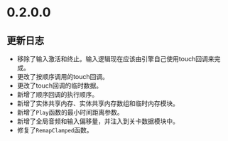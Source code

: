 # 0.2.0.0

## 更新日志

- 移除了输入激活和终止。输入逻辑现在应该由引擎自己使用<a>touch</a>回调来完成。
- 更改了按顺序调用的<a>touch</a>回调。
- 更改了<a>touch</a>回调的临时数据。
- 新增了顺序回调的执行顺序。
- 新增了实体共享内存、实体共享内存数组和临时内存模块。
- 新增了`Play`函数的最小时间距离参数。
- 新增了全局音频和输入偏移量，并注入到关卡数据模块中。
- 修复了`RemapClamped`函数。
